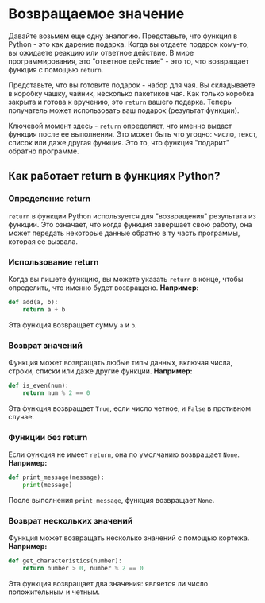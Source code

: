 # Возвращаемое значение

Давайте возьмем еще одну аналогию. Представьте, что функция в Python - это как дарение подарка. 
Когда вы отдаете подарок кому-то, вы ожидаете реакцию или ответное действие. В мире программирования, 
это "ответное действие" - это то, что возвращает функция с помощью `return`.

Представьте, что вы готовите подарок - набор для чая. Вы складываете в коробку чашку, чайник, несколько 
пакетиков чая. Как только коробка закрыта и готова к вручению, это `return` вашего подарка. Теперь 
получатель может использовать ваш подарок (результат функции).

Ключевой момент здесь - `return` определяет, что именно выдаст функция после ее выполнения. Это 
может быть что угодно: число, текст, список или даже другая функция. Это то, что функция "подарит" 
обратно программе.

## Как работает return в функциях Python?

### Определение return

`return` в функции Python используется для "возвращения" результата из функции. Это означает, что когда 
функция завершает свою работу, она может передать некоторые данные обратно в ту часть программы, 
которая ее вызвала.

### Использование return

Когда вы пишете функцию, вы можете указать `return` в конце, чтобы определить, что именно будет возвращено. 
**Например:**

```python
def add(a, b):
    return a + b
```

Эта функция возвращает сумму `a` и `b`.

### Возврат значений

Функция может возвращать любые типы данных, включая числа, строки, 
списки или даже другие функции. **Например:**

```python
def is_even(num):
    return num % 2 == 0
```

Эта функция возвращает `True`, если число четное, и `False` в противном случае.

### Функции без return

Если функция не имеет `return`, она по умолчанию возвращает `None`. **Например:**

```python
def print_message(message):
    print(message)
```

После выполнения `print_message`, функция возвращает `None`.

### Возврат нескольких значений

Функция может возвращать несколько значений с помощью кортежа. **Например:**

```python
def get_characteristics(number):
    return number > 0, number % 2 == 0
```

Эта функция возвращает два значения: является ли число положительным и четным.
